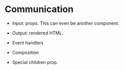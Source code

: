 # Communication

- Input: props. This can even be another component.
- Output: rendered HTML.

- Event handlers


- Composition
- Special children prop.
